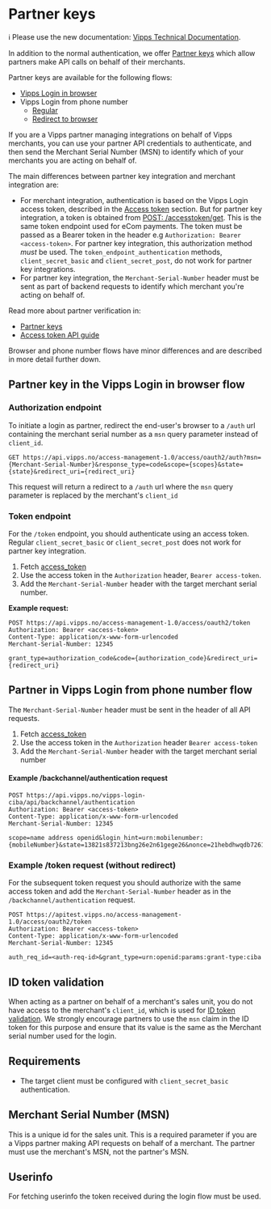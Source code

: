 <!-- START_METADATA
---
title: API guide
sidebar_position: 30
---
END_METADATA -->

# Partner keys

<!-- START_COMMENT -->

ℹ️ Please use the new documentation:
[Vipps Technical Documentation](https://vippsas.github.io/vipps-developer-docs/).

<!-- END_COMMENT -->

In addition to the normal authentication, we offer [Partner keys](https://vippsas.github.io/vipps-developer-docs/docs/vipps-partner/partner-keys) which allow partners make API calls on behalf of their merchants.

Partner keys are available for the following flows:

* [Vipps Login in browser](overview.md#vipps-login-in-browser)
* Vipps Login from phone number
    * [Regular](ciba-flows.md#integrating-with-vipps-login-from-phone-number)
    * [Redirect to browser](ciba-flows.md#redirect-to-browser)

If you are a Vipps partner managing integrations on behalf of Vipps merchants, you can use your partner API credentials to authenticate, and then send the Merchant Serial Number (MSN) to identify which of your merchants you are acting on behalf of.

The main differences between partner key integration and merchant integration are:

* For merchant integration, authentication is based on the Vipps Login access token, described in the [Access token](core-concepts.md#access-token) section.
  But for partner key integration, a token is obtained from [POST: /accesstoken/get](https://vippsas.github.io/vipps-developer-docs/api/access-token#tag/Authorization-Service/operation/fetchAuthorizationTokenUsingPost). This is the same token endpoint used for eCom payments. The token must be passed as a Bearer token in the header e.g `Authorization: Bearer <access-token>`. For partner key integration, this authorization method _must_ be used. The `token_endpoint_authentication` methods, `client_secret_basic` and `client_secret_post`, do not work for partner key integrations.
* For partner key integration, the `Merchant-Serial-Number` header must be sent as part of backend requests to identify which merchant you're acting on behalf of.

Read more about partner verification in:

* [Partner keys](https://vippsas.github.io/vipps-developer-docs/docs/vipps-partner/partner-keys)
* [Access token API guide](https://vippsas.github.io/vipps-developer-docs/docs/APIs/access-token-api)

Browser and phone number flows have minor differences and are described in more detail further down.

## Partner key in the Vipps Login in browser flow

### Authorization endpoint

To initiate a login as partner, redirect the end-user's browser to a `/auth` url containing the merchant serial number as a `msn` query parameter instead of `client_id`.

```http request
GET https://api.vipps.no/access-management-1.0/access/oauth2/auth?msn={Merchant-Serial-Number}&response_type=code&scope={scopes}&state={state}&redirect_uri={redirect_uri}
```
This request will return a redirect to a `/auth` url where the `msn` query parameter is replaced by the merchant's `client_id`


### Token endpoint

For the `/token` endpoint, you should authenticate using an access token. Regular `client_secret_basic` or `client_secret_post` does not work for partner key integration.

1. Fetch [access_token](https://vippsas.github.io/vipps-developer-docs/api/access-token#tag/Authorization-Service/operation/fetchAuthorizationTokenUsingPost)
2. Use the access token in the `Authorization` header, `Bearer access-token`.
3. Add the `Merchant-Serial-Number` header with the target merchant serial number.

**Example request:**

```http request
POST https://api.vipps.no/access-management-1.0/access/oauth2/token
Authorization: Bearer <access-token>
Content-Type: application/x-www-form-urlencoded
Merchant-Serial-Number: 12345

grant_type=authorization_code&code={authorization_code}&redirect_uri={redirect_uri}
```

## Partner in Vipps Login from phone number flow

The `Merchant-Serial-Number` header must be sent in the header of all API requests.


1. Fetch [access_token](https://vippsas.github.io/vipps-developer-docs/api/access-token#tag/Authorization-Service/operation/fetchAuthorizationTokenUsingPost)
2. Use the access token in the `Authorization` header `Bearer access-token`
3. Add the `Merchant-Serial-Number` header with the target merchant serial number

#### Example /backchannel/authentication request

```http request
POST https://api.vipps.no/vipps-login-ciba/api/backchannel/authentication
Authorization: Bearer <access-token>
Content-Type: application/x-www-form-urlencoded
Merchant-Serial-Number: 12345

scope=name address openid&login_hint=urn:mobilenumber:{mobileNumber}&state=13821s837213bng26e2n61gege26&nonce=21hebdhwqdb7261bd1b23
```

### Example /token request (without redirect)
For the subsequent token request you should authorize with the same access token and add the `Merchant-Serial-Number` header as in the `/backchannel/authentication` request.

```http request
POST https://apitest.vipps.no/access-management-1.0/access/oauth2/token
Authorization: Bearer <access-token>
Content-Type: application/x-www-form-urlencoded
Merchant-Serial-Number: 12345

auth_req_id=<auth-req-id>&grant_type=urn:openid:params:grant-type:ciba
```

## ID token validation

When acting as a partner on behalf of a merchant's sales unit, you do not have access to the merchant's `client_id`, which is used for [ID token validation](core-concepts.md#id-token).
We strongly encourage partners to use the `msn` claim in the ID token for this purpose and ensure that its value is the same as the Merchant serial number used for the login.

## Requirements

* The target client must be configured with `client_secret_basic` authentication.

## Merchant Serial Number (MSN)

This is a unique id for the sales unit. This is a required parameter if you are a Vipps partner making API requests on behalf of a merchant. The partner must use the merchant's MSN, not the partner's MSN.

## Userinfo

For fetching userinfo the token received during the login flow must be used.
